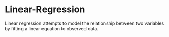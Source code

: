 # Linear-Regression
Linear regression attempts to model the relationship between two variables by fitting a linear equation to observed data.
